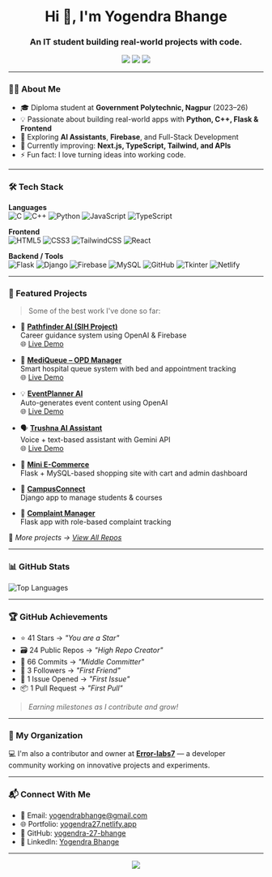 <!-- Profile Avatar -->

<h1 align="center">Hi 👋, I'm Yogendra Bhange</h1>
<h3 align="center">An IT student building real-world projects with code.</h3>

<p align="center">
  <a href="mailto:yogendrabhange@gmail.com"><img src="https://img.shields.io/badge/Email-D14836?style=for-the-badge&logo=gmail&logoColor=white"/></a>
  <a href="https://github.com/yogendra-27-bhange"><img src="https://img.shields.io/badge/GitHub-181717?style=for-the-badge&logo=github"/></a>
  <a href="https://www.linkedin.com/in/yogendra-bhange"><img src="https://img.shields.io/badge/LinkedIn-0A66C2?style=for-the-badge&logo=linkedin&logoColor=white"/></a>
</p>

---

### 👨‍💻 About Me

- 🎓 Diploma student at **Government Polytechnic, Nagpur** (2023–26)  
- 💡 Passionate about building real-world apps with **Python, C++, Flask & Frontend**  
- 🧠 Exploring **AI Assistants**, **Firebase**, and Full-Stack Development  
- 🌱 Currently improving: **Next.js, TypeScript, Tailwind, and APIs**  
- ⚡ Fun fact: I love turning ideas into working code.

---

### 🛠️ Tech Stack

**Languages**  
![C](https://img.shields.io/badge/C-blue?style=flat-square&logo=c)
![C++](https://img.shields.io/badge/C%2B%2B-blue?style=flat-square&logo=c%2B%2B)
![Python](https://img.shields.io/badge/Python-FFD43B?style=flat-square&logo=python&logoColor=blue)
![JavaScript](https://img.shields.io/badge/JavaScript-F7DF1E?style=flat-square&logo=javascript&logoColor=black)
![TypeScript](https://img.shields.io/badge/TypeScript-007ACC?style=flat-square&logo=typescript)

**Frontend**  
![HTML5](https://img.shields.io/badge/HTML5-E34F26?style=flat-square&logo=html5&logoColor=white)
![CSS3](https://img.shields.io/badge/CSS3-1572B6?style=flat-square&logo=css3&logoColor=white)
![TailwindCSS](https://img.shields.io/badge/Tailwind_CSS-38B2AC?style=flat-square&logo=tailwind-css)
![React](https://img.shields.io/badge/React-20232A?style=flat-square&logo=react)

**Backend / Tools**  
![Flask](https://img.shields.io/badge/Flask-black?style=flat-square&logo=flask)
![Django](https://img.shields.io/badge/Django-092E20?style=flat-square&logo=django)
![Firebase](https://img.shields.io/badge/Firebase-ffca28?style=flat-square&logo=firebase)
![MySQL](https://img.shields.io/badge/MySQL-005C84?style=flat-square&logo=mysql)
![GitHub](https://img.shields.io/badge/GitHub-181717?style=flat-square&logo=github)
![Tkinter](https://img.shields.io/badge/Tkinter-grey?style=flat-square)
![Netlify](https://img.shields.io/badge/Netlify-00C7B7?style=flat-square&logo=netlify)

---

### 🌟 Featured Projects

> Some of the best work I've done so far:

- 🧠 **[Pathfinder AI (SIH Project)](https://github.com/yogendra-27-bhange/Pathfinder-AI-sih1781)**  
  Career guidance system using OpenAI & Firebase  
  🌐 [Live Demo](https://pathfinder-aiyy.netlify.app/)

- 🏥 **[MediQueue – OPD Manager](https://github.com/yogendra-27-bhange/mediqueue-sih1620-opd-management)**  
  Smart hospital queue system with bed and appointment tracking  
  🌐 [Live Demo](https://mediqueue-yy.netlify.app/)

- 💡 **[EventPlanner AI](https://github.com/yogendra-27-bhange/eventplanner)**  
  Auto-generates event content using OpenAI  
  🌐 [Live Demo](https://eventplanner-yy.netlify.app/)

- 🗣️ **[Trushna AI Assistant](https://github.com/yogendra-27-bhange/trushna_ai_assisant)**  
  Voice + text-based assistant with Gemini API  
  🌐 [Live Demo](https://trushnaai-ty.netlify.app/)

- 🛒 **[Mini E-Commerce](https://github.com/yogendra-27-bhange/mini-ecommerce)**  
  Flask + MySQL-based shopping site with cart and admin dashboard

- 🏫 **[CampusConnect](https://github.com/yogendra-27-bhange/campusconnect)**  
  Django app to manage students & courses

- 📢 **[Complaint Manager](https://github.com/yogendra-27-bhange/complaint-management-system)**  
  Flask app with role-based complaint tracking

📂 _More projects → [View All Repos](https://github.com/yogendra-27-bhange?tab=repositories)_

---

### 📊 GitHub Stats

![Top Languages](https://github-readme-stats.vercel.app/api/top-langs/?username=yogendra-27-bhange&layout=compact&theme=tokyonight)

---



### 🏆 GitHub Achievements

- ⭐ 41 Stars → *"You are a Star"*
- 🗃️ 24 Public Repos → *"High Repo Creator"*
- 🔁 66 Commits → *"Middle Committer"*
- 👥 3 Followers → *"First Friend"*
- 🐞 1 Issue Opened → *"First Issue"*
- 📦 1 Pull Request → *"First Pull"*

> _Earning milestones as I contribute and grow!_

---

### 🏢 My Organization

💻 I'm also a contributor and owner at **[Error-labs7](https://github.com/Error-labs7)** — a developer community working on innovative projects and experiments.

---

### 📬 Connect With Me

- 📧 Email: [yogendrabhange@gmail.com](mailto:yogendrabhange@gmail.com)  
- 🌐 Portfolio: [yogendra27.netlify.app](https://yogendra27.netlify.app)  
- 🔗 GitHub: [yogendra-27-bhange](https://github.com/yogendra-27-bhange)  
- 💼 LinkedIn: [Yogendra Bhange](https://www.linkedin.com/in/yogendra-bhange)

---

<p align="center">
  <img src="https://capsule-render.vercel.app/api?type=waving&color=gradient&height=120&section=footer"/>
</p>
